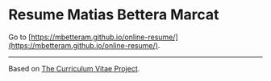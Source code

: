 # Resume Matias Bettera Marcat

Go to [https://mbetteram.github.io/online-resume/](https://mbetteram.github.io/online-resume/).

---

Based on [The Curriculum Vitae Project](https://github.com/sneas/cv-project).